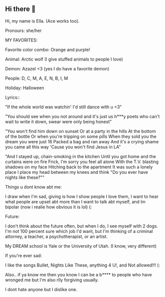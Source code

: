 ## Hi there 👋
Hi, my name is Ella. (Ace works too).

Pronours: she/her

MY FAVORITES:

Favorite color combo: Orange and purple!

Animal: Arctic wolf (I give stuffed animals to people I love)

Demon: Azazel <3 (yes I do have a favorite demon)

People: D, C, M, A, E, N, B, I, M

Holiday: Halloween

Lyrics::

"If the whole world was watchin' I'd still dance with u <3"

"You should see when you not around and it's just us h***y poets who can't wait to write it down, swear were only being honest"

"You won't find him down on sunset Or at a party in the hills At the bottom of the bottle Or when you're tripping on some pills When they sold you the dream you were just 16 Packed a bag and ran away And it's a crying shame you came all this way 'Cause you won't find Jesus in LA"

"And I stayed up, chain-smoking in the kitchen Until you got home and the curtains were on fire Frick, I'm sorry you feel all alone With the T.V. blasting shadows on my face Hitching back to the apartment It was such a lonely place I place my head between my knees and think "Do you ever have nights like these?""

Things u dont know abt me:

I draw when I'm sad, giving is how I show people I love them, I want to hear what people are upset abt more than I want to talk abt myself, and Im bipolar (now i realie how obvious it is lol) (:

Future:

I don't think about the future often, but when I do, I see myself with 2 dogs. I'm not 100 percent sure which job I'd want, but I'm thinking of a criminal attorney, a teacher, a psychotherapist, or an artist.

My DREAM school is Yale or the University of Utah. (I know, very different)

If you're ever sad:

I like the songs Bullet, Nights Like These, anything 4 U!, and Not allowed!!! (:

Also.. if ya know me then you know I can be a b**** to people who have wronged me but I'm also rlly forgiving usually.

I dont hate anyone but I dislike one.
